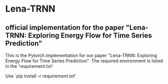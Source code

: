 # Lena-TRNN
## official implementation for the paper "Lena-TRNN: Exploring Energy Flow for Time Series Prediction"

This is the Pytorch implementation for our paper "Lena-TRNN: Exploring Energy Flow for Time Series Prediction".
The required environment is listed in the 'requirement.txt'

Use `pip install -r requirement.txt'
